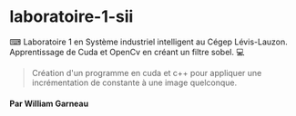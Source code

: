 # laboratoire-1-sii
⌨ Laboratoire 1 en Système industriel intelligent au Cégep Lévis-Lauzon. Apprentissage de Cuda et OpenCv en créant un filtre sobel. 💻

> Création d'un programme en cuda et c++ pour appliquer une incrémentation de constante à une image quelconque.

 #### Par William Garneau 
